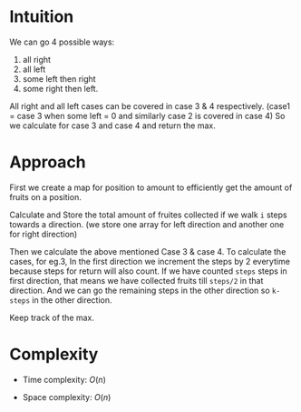 # Intuition
We can go 4 possible ways: 
1) all right
2) all left
3) some left then right
4) some right then left.

All right and all left cases can be covered in case 3 & 4 respectively. (case1  = case 3 when some left = 0 and similarly case 2 is covered in case 4)
So we calculate for case 3 and case 4 and return the max.

# Approach
First we create a map for position to amount to efficiently get the amount of fruits on a position.

Calculate and Store the total amount of fruites collected if we walk `i` steps towards a direction. (we store one array for left direction and another one for right direction)

Then we calculate the above mentioned Case 3 & case 4.
To calculate the cases, for eg.3,
In the first direction we increment the steps by 2 everytime because steps for return will also count. If we have counted `steps` steps in first direction, that means we have collected fruits till `steps/2` in that direction. And we can go the remaining steps in the other direction so `k-steps` in the other direction.

Keep track of the max.

# Complexity
- Time complexity: $O(n)$

- Space complexity: $O(n)$
